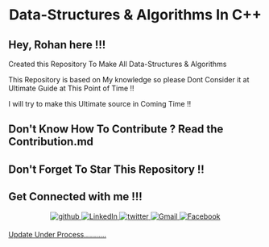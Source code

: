 <h1 align="center">Data-Structures & Algorithms In C++</h1>
<h2>Hey, Rohan here !!!</h2>
<p>Created this Repository To Make All Data-Structures & Algorithms</p>
<p>This Repository is based on My knowledge so please Dont Consider it at Ultimate Guide at This Point of Time !!</p>
<p>I will try to make this Ultimate source in Coming Time !!</p>



<h2>Don't Know How To Contribute ? Read the Contribution.md</h2>





























<h2> Don't Forget To Star This Repository !!</h2>
<h2>Get Connected with me !!!</h2>
<p align="center">
<a href="https://github.com/rohank2502" target="_blank">
<img src=https://img.shields.io/badge/github-%2324292e.svg?&style=for-the-badge&logo=github&logoColor=white alt=github style="margin-bottom: 5px;" />
</a>
<a href="https://www.linkedin.com/in/rohan-k-2502/" target="_blank">
<img alt="LinkedIn" src="https://img.shields.io/badge/linkedin%20-%230077B5.svg?&style=for-the-badge&logo=linkedin&logoColor=white"/>
</a>
<a href="https://twitter.com/rohank_2502" target="_blank">
<img src=https://img.shields.io/badge/twitter-%2300acee.svg?&style=for-the-badge&logo=twitter&logoColor=white alt=twitter style="margin-bottom: 5px;" />
</a>
<a href="mailto:rohank2502@gmail.com">
<img alt="Gmail" src="https://img.shields.io/badge/Gmail-D14836?style=for-the-badge&logo=gmail&logoColor=white" />
<a href="https://www.facebook.com/rohan.kulkarni.2520/" target="_blank">
<img alt="Facebook" src="https://img.shields.io/badge/Facebook%20-%231877F2.svg?&style=for-the-badge&logo=Facebook&logoColor=white"/>
</p> 


Update Under Process...........
